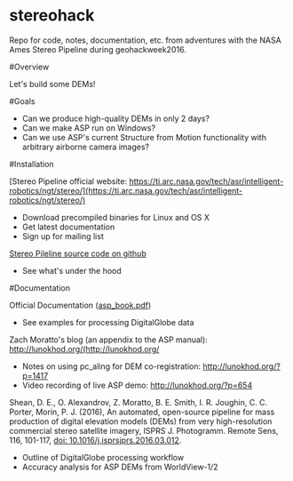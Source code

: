 # stereohack
Repo for code, notes, documentation, etc. from adventures with the NASA Ames Stereo Pipeline during geohackweek2016.

#Overview

Let's build some DEMs!  

#Goals

- Can we produce high-quality DEMs in only 2 days?
- Can we make ASP run on Windows?
- Can we use ASP's current Structure from Motion functionality with arbitrary airborne camera images?

#Installation

[Stereo Pipeline official website: https://ti.arc.nasa.gov/tech/asr/intelligent-robotics/ngt/stereo/](https://ti.arc.nasa.gov/tech/asr/intelligent-robotics/ngt/stereo/)
- Download precompiled binaries for Linux and OS X
- Get latest documentation
- Sign up for mailing list

[Stereo Pileline source code on github](https://github.com/NeoGeographyToolkit/StereoPipeline)
- See what's under the hood

#Documentation

Official Documentation ([asp_book.pdf](http://byss.ndc.nasa.gov/stereopipeline/binaries/asp_book-2.5.3.pdf))
- See examples for processing DigitalGlobe data

Zach Moratto's blog (an appendix to the ASP manual): http://lunokhod.org/(http://lunokhod.org/
- Notes on using pc_aling for DEM co-registration: http://lunokhod.org/?p=1417
- Video recording of live ASP demo: http://lunokhod.org/?p=654

Shean, D. E., O. Alexandrov, Z. Moratto, B. E. Smith, I. R. Joughin, C. C. Porter, Morin, P. J. (2016), An automated, open-source pipeline for mass production of digital elevation models (DEMs) from very high-resolution commercial stereo satellite imagery, ISPRS J. Photogramm. Remote Sens, 116, 101-117, [doi: 10.1016/j.isprsjprs.2016.03.012](https://github.com/dshean/stereohack/blob/master/doc/sheanetal_2016_ISPRS.pdf).
- Outline of DigitalGlobe processing workflow
- Accuracy analysis for ASP DEMs from WorldView-1/2


